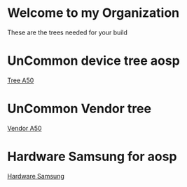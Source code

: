 # Welcome to my Organization 

These are the trees needed for your build 

# UnCommon device tree aosp

[Tree A50](https://github.com/GiovanYCringe-Experiments/android_device_samsung_a505f)

# UnCommon Vendor tree

[Vendor A50](https://github.com/GiovanYCringe-Experiments/android_vendor_samsung_a505f)

# Hardware Samsung for aosp

[Hardware Samsung](https://github.com/GiovanYCringe-Experiments/android_hardware_samsung)
